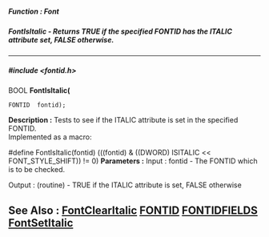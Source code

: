 ##### Function : Font
##### FontIsItalic - Returns TRUE if the specified FONTID has the ITALIC attribute set, FALSE otherwise.
---
##### #include <fontid.h>
BOOL **FontIsItalic(**

	FONTID  fontid);
**Description :**
Tests to see if the ITALIC attribute is set in the specified FONTID.  
Implemented as a macro:

#define FontIsItalic(fontid) (((fontid) & ((DWORD) ISITALIC << 
FONT_STYLE_SHIFT)) != 0)
**Parameters :**
Input :
fontid  -  The FONTID which is to be checked.


Output :
(routine)  -  TRUE if the ITALIC attribute is set, FALSE otherwise


**See Also :**
[FontClearItalic](D:/md_files/FontClearItalic.md)
[FONTID](D:/md_files/FONTID.md)
[FONTIDFIELDS](D:/md_files/FONTIDFIELDS.md)
[FontSetItalic](D:/md_files/FontSetItalic.md)
---
